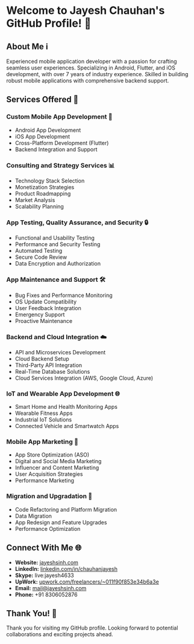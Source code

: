 # Welcome to Jayesh Chauhan's GitHub Profile! 👋

## About Me ℹ️
Experienced mobile application developer with a passion for crafting seamless user experiences. Specializing in Android, Flutter, and iOS development, with over 7 years of industry experience. Skilled in building robust mobile applications with comprehensive backend support.

## Services Offered 💼
### Custom Mobile App Development 📱
- Android App Development
- iOS App Development
- Cross-Platform Development (Flutter)
- Backend Integration and Support

### Consulting and Strategy Services 📊
- Technology Stack Selection
- Monetization Strategies
- Product Roadmapping
- Market Analysis
- Scalability Planning

### App Testing, Quality Assurance, and Security 🔒
- Functional and Usability Testing
- Performance and Security Testing
- Automated Testing
- Secure Code Review
- Data Encryption and Authorization

### App Maintenance and Support 🛠️
- Bug Fixes and Performance Monitoring
- OS Update Compatibility
- User Feedback Integration
- Emergency Support
- Proactive Maintenance

### Backend and Cloud Integration ☁️
- API and Microservices Development
- Cloud Backend Setup
- Third-Party API Integration
- Real-Time Database Solutions
- Cloud Services Integration (AWS, Google Cloud, Azure)

### IoT and Wearable App Development 🌐
- Smart Home and Health Monitoring Apps
- Wearable Fitness Apps
- Industrial IoT Solutions
- Connected Vehicle and Smartwatch Apps

### Mobile App Marketing 📢
- App Store Optimization (ASO)
- Digital and Social Media Marketing
- Influencer and Content Marketing
- User Acquisition Strategies
- Performance Marketing

### Migration and Upgradation 🔄
- Code Refactoring and Platform Migration
- Data Migration
- App Redesign and Feature Upgrades
- Performance Optimization

## Connect With Me 🌐
- **Website:** [jayeshsinh.com](https://jayeshsinh.com)
- **LinkedIn:** [linkedin.com/in/chauhanjayesh](https://www.linkedin.com/in/chauhanjayesh/)
- **Skype:** live:jayesh4633
- **UpWork:** [upwork.com/freelancers/~011f90f853e34b6a3e](https://www.upwork.com/freelancers/~011f90f853e34b6a3e)
- **Email:** mail@jayeshsinh.com
- **Phone:** +91 8306052876

## Thank You! 🙏
Thank you for visiting my GitHub profile. Looking forward to potential collaborations and exciting projects ahead.
